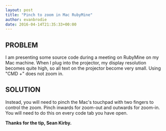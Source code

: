 ```yaml
---
layout: post
title: "Pinch to zoom in Mac RubyMine"
author: evanbrodie
date: 2016-04-14T21:35:33+00:00
---
```


PROBLEM
-----
I am presenting some source code during a meeting on RubyMine on my Mac machine. When I plug into the projector, my display resolution becomes quite high, so all text on the projector become very small. Using "CMD +" does not zoom in.

SOLUTION
-----
Instead, you will need to pinch the Mac's touchpad with two fingers to control the zoom. Pinch inwards for zoom-out and outwards for zoom-in. You will need to do this on every code tab you have open.

**Thanks for the tip, Sean Kirby.**

